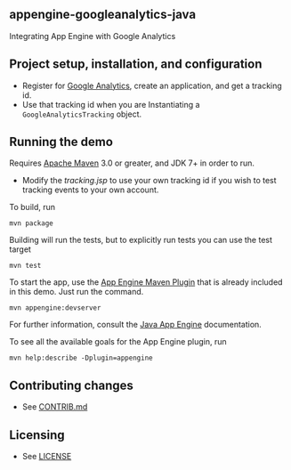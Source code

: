 ## appengine-googleanalytics-java

Integrating App Engine with Google Analytics

## Project setup, installation, and configuration

- Register for [Google Analytics](http://www.google.com/analytics/), create
an application, and get a tracking id.
- Use that tracking id when you are Instantiating a `GoogleAnalyticsTracking` object.

## Running the demo

Requires [Apache Maven](http://maven.apache.org) 3.0 or greater, and JDK 7+ in order to run.

- Modify the *tracking.jsp* to use your own tracking id if you wish to test
tracking events to your own account. 

To build, run

    mvn package

Building will run the tests, but to explicitly run tests you can use the test target

    mvn test

To start the app, use the [App Engine Maven Plugin](http://code.google.com/p/appengine-maven-plugin/) that is already included in this demo.  Just run the command.

    mvn appengine:devserver

For further information, consult the [Java App Engine](https://developers.google.com/appengine/docs/java/overview) documentation.

To see all the available goals for the App Engine plugin, run

    mvn help:describe -Dplugin=appengine

## Contributing changes

* See [CONTRIB.md](CONTRIB.md)

## Licensing

* See [LICENSE](LICENSE)
